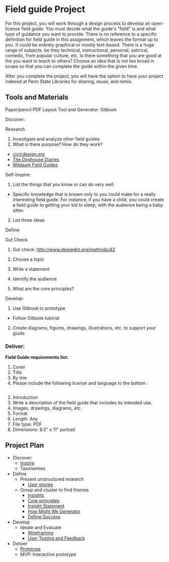# Field guide Project
For this project, you will work through a design process to develop an open-license field guide. You must decide what the guide's "field" is and what type of guidance you want to provide. There is no reference to a specific definition for field guide in this assignment, which leaves the format up to you. It could be entirely graphical or mostly text-based. There is a huge range of subjects, be they technical, instructional, personal, satirical, comedic, from popular culture, etc. Is there something that you are good at the you want to teach to others? Choose an idea that is not too broad in scope so that you can complete the guide within the given time.

After you complete the project, you will have the option to have your project indexed at Penn State Libraries for sharing, reuse, and remix.

## Tools and Materials
Paper/pencil
PDF Layout Tool and Generator: Gitbook

Discover:

Research
1. Investigate and analyze other field guides
  1. What is there purpose? How do they work?


- [civicdesign.org](http://civicdesign.org/fieldguides/)
- [The Doghouse Diaries](http://thedoghousediaries.com/4639)
- [Wildsam Field Guides](https://wildsam.com/products)

Self-Inspire:

1. List the things that you know or can do very well.
  - Specific knowledge that is known only to you could make for a really interesting field guide. For instance, if you have a child, you could create a field guide to getting your kid to sleep, with the audience being a baby sitter.
2. List three ideas

Define:

Gut Check:

1. Gut check: http://www.designkit.org/methods/42


1. Choose a topic
2. Write a statement
3. Identify the audience
4. What are the core principles?

Develop:

1. Use Gitbook to prototype
 - Follow Gitbook tutorial 
2. Create diagrams, figures, drawings, illustrations, etc. to support your giude.

### Deliver:

**Field Guide requirements list:**

1. Cover
  1. Title
  2. By line
  2. Please include the following license and language to the bottom :  
```<a rel="license" href="http://creativecommons.org/licenses/by-sa/4.0/"><img alt="Creative Commons License" style="border-width:0" src="https://i.creativecommons.org/l/by-sa/4.0/88x31.png" /></a><br />This work is licensed under a <a rel="license" href="http://creativecommons.org/licenses/by-sa/4.0/">Creative Commons Attribution-ShareAlike 4.0 International License</a>.
``` 
2. Introduction
  1. Write a description of the field guide that includes its intended use.
3. Images, drawings, diagrams, etc.
4. Format
  1. Length: Any
  2. File type: PDF
  3. Dimensions: 8.5" x 11" portrait




## Project Plan	

- Discover:
    - [Inspire](../toolkit/inspire.md)
    - Taxonomies
- Define
  - Present unstructured research
    - [User stories](../toolkit/user_stories.md)
  - Group and cluster to find themes
    - [Insights](../toolkit/insights.md)
    - [Core principles](../toolkit/core_principles.md)
    - [Insight Statement](../toolkit/insight_statement.md)
    - [How Might We Generator](../toolkit/how_might_we_generator.md)
    - [Define Success](../toolkit/define_success.md)
- Develop	
  - Ideate and Evaluate
    - [Wireframing](../toolkit/wireframing.md)
    - [User Testing and Feedback](../toolkit/user_testing_and_feedback.md)
- Deliver
    - [Prototype](../toolkit/prototype.md)
    - MVP: Interactive prototype
